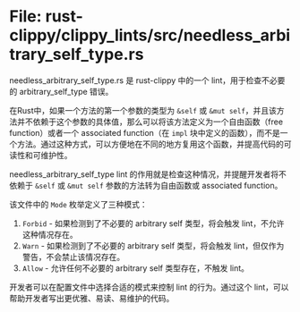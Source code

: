 # File: rust-clippy/clippy_lints/src/needless_arbitrary_self_type.rs

needless_arbitrary_self_type.rs 是 rust-clippy 中的一个 lint，用于检查不必要的 arbitrary_self_type 错误。

在Rust中，如果一个方法的第一个参数的类型为 `&self` 或 `&mut self`，并且该方法并不依赖于这个参数的具体值，那么可以将该方法定义为一个自由函数（free function）或者一个 associated function（在 `impl` 块中定义的函数），而不是一个方法。通过这种方式，可以方便地在不同的地方复用这个函数，并提高代码的可读性和可维护性。

needless_arbitrary_self_type lint 的作用就是检查这种情况，并提醒开发者将不依赖于 `&self` 或 `&mut self` 参数的方法转为自由函数或 associated function。

该文件中的 `Mode` 枚举定义了三种模式：

1. `Forbid` - 如果检测到了不必要的 arbitrary self 类型，将会触发 lint，不允许这种情况存在。
2. `Warn` - 如果检测到了不必要的 arbitrary self 类型，将会触发 lint，但仅作为警告，不会禁止该情况存在。
3. `Allow` - 允许任何不必要的 arbitrary self 类型存在，不触发 lint。

开发者可以在配置文件中选择合适的模式来控制 lint 的行为。通过这个 lint，可以帮助开发者写出更优雅、易读、易维护的代码。

